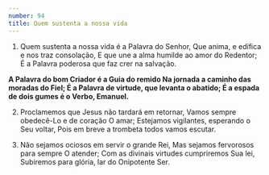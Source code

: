 ```yaml
---
number: 94
title: Quem sustenta a nossa vida
---
```


1. Quem sustenta a nossa vida é a Palavra do Senhor,
  Que anima, e edifica e nos traz consolação,
  E que une a alma humilde ao amor do Redentor;
  É a Palavra poderosa que faz crer na salvação.

  __A Palavra do bom Criador é a Guia do remido
  Na jornada a caminho das moradas do Fiel;
  É a Palavra de virtude, que levanta o abatido;
  É a espada de dois gumes é o Verbo, Emanuel.__

2. Proclamemos que Jesus não tardará em retornar,
  Vamos sempre obedecê-Lo e de coração O amar;
  Estejamos vigilantes, esperando o Seu voltar,
  Pois em breve a trombeta todos vamos escutar.

3. Não sejamos ociosos em servir o grande Rei,
  Mas sejamos fervorosos para sempre O atender;
  Com as divinais virtudes cumpriremos Sua lei,
  Subiremos para glória, lar do Onipotente Ser.
